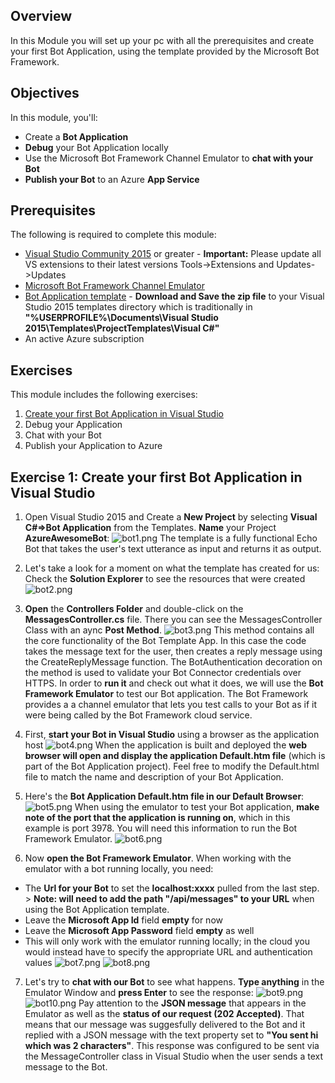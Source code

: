 
##  Overview

In this Module you will set up your pc with all the prerequisites and create your first Bot Application, using the template provided by the Microsoft Bot Framework.


##  Objectives

In this module, you'll:
- Create a **Bot Application**
- **Debug** your Bot Application locally 
- Use the Microsoft Bot Framework Channel Emulator to **chat with your Bot**
- **Publish your Bot** to an Azure **App Service**

##  Prerequisites

The following is required to complete this module:

- [Visual Studio Community 2015](https://www.visualstudio.com/products/visual-studio-community-vs) or greater - **Important:** Please update all VS extensions to their latest versions Tools->Extensions and Updates->Updates
- [Microsoft Bot Framework Channel Emulator](https://download.botframework.com/bf-v3/tools/emulator/publish.htm)
- [Bot Application template](http://aka.ms/bf-bc-vstemplate) - **Download and Save the zip file** to your Visual Studio 2015 templates directory which is traditionally in **"%USERPROFILE%\Documents\Visual Studio 2015\Templates\ProjectTemplates\Visual C#\"**
- An active Azure subscription

## Exercises
This module includes the following exercises:

1. [Create your first Bot Application in Visual Studio](https://github.com/sophiehn/MyBots/tree/master/1.%20Get%20Started%20With%20Your%20First%20Bot#exercise-1-create-your-first-bot-application-in-visual-studio)
1. Debug your Application
1. Chat with your Bot
1. Publish your Application to Azure

## [](exercise1)Exercise 1: Create your first Bot Application in Visual Studio

1. Open Visual Studio 2015 and Create a **New Project** by selecting **Visual C#=>Bot Application** from the Templates. **Name** your Project **AzureAwesomeBot**: ![bot1.png](http://i292.photobucket.com/albums/mm38/iCe-quEen99/bot1.png) The template is a fully functional Echo Bot that takes the user's text utterance as input and returns it as output.
 
2. Let's take a look for a moment on what the template has created for us: Check the **Solution Explorer** to see the resources that were created    
![bot2.png](http://i292.photobucket.com/albums/mm38/iCe-quEen99/bot2.png)

3. **Open** the **Controllers Folder** and double-click on the **MessagesController.cs** file. There you can see the MessagesController Class with an aync **Post Method**.    ![bot3.png](http://i292.photobucket.com/albums/mm38/iCe-quEen99/bot3.png)  This method contains all the core functionality of the Bot Template App. In this case the code takes the message text for the user, then creates a reply message using the CreateReplyMessage function. The BotAuthentication decoration on the method is used to validate your Bot Connector credentials over HTTPS. 
In order to **run it** and check out what it does, we will use the **Bot Framework Emulator** to test our Bot application. The Bot Framework provides a a channel emulator that lets you test calls to your Bot as if it were being called by the Bot Framework cloud service.

4. First, **start your Bot in Visual Studio** using a browser as the application host   ![bot4.png](http://i292.photobucket.com/albums/mm38/iCe-quEen99/bot4.png) When the application is built and deployed the **web browser will open and display the application Default.htm file** (which is part of the Bot Application project). Feel free to modify the Default.html file to match the name and description of your Bot Application.

5. Here's the **Bot Application Default.htm file in our Default Browser**: ![bot5.png](http://i292.photobucket.com/albums/mm38/iCe-quEen99/bot5.png)  When using the emulator to test your Bot application, **make note of the port that the application is running on**, which in this example is port 3978. You will need this information to run the Bot Framework Emulator.  ![bot6.png](http://i292.photobucket.com/albums/mm38/iCe-quEen99/bot6.png)

6. Now **open the Bot Framework Emulator**. When working with the emulator with a bot running locally, you need:

- The **Url for your Bot** to set the **localhost:xxxx** pulled from the last step. > **Note: will need to add the path "/api/messages" to your URL** when using the Bot Application template.
- Leave the **Microsoft App Id** field **empty** for now
- Leave the **Microsoft App Password** field **empty** as well
- This will only work with the emulator running locally; in the cloud you would instead have to specify the appropriate URL and authentication values ![bot7.png](http://i292.photobucket.com/albums/mm38/iCe-quEen99/bot7.png) ![bot8.png](http://i292.photobucket.com/albums/mm38/iCe-quEen99/bot8.png)

7. Let's try to **chat with our Bot** to see what happens. **Type anything** in the Emulator Window and **press Enter** to see the response: ![bot9.png](http://i292.photobucket.com/albums/mm38/iCe-quEen99/bot9.png) ![bot10.png](http://i292.photobucket.com/albums/mm38/iCe-quEen99/bot10.png) Pay attention to the **JSON message** that appears in the Emulator as well as the **status of our request (202 Accepted)**. That means that our message was suggesfully delivered to the Bot and it replied with a JSON message with the text property set to **"You sent hi which was 2 characters"**. This response was configured to be sent via the MessageController class in Visual Studio when the user sends a text message to the Bot.
